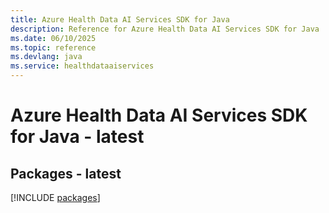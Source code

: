 ```yaml
---
title: Azure Health Data AI Services SDK for Java
description: Reference for Azure Health Data AI Services SDK for Java
ms.date: 06/10/2025
ms.topic: reference
ms.devlang: java
ms.service: healthdataaiservices
---
```

# Azure Health Data AI Services SDK for Java - latest
## Packages - latest
[!INCLUDE [packages](health-data-ai-services-index.md)]